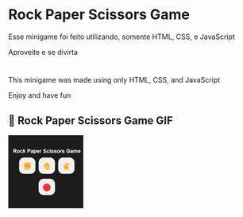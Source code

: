 # Rock Paper Scissors Game

Esse minigame foi feito utilizando, somente HTML, CSS, e JavaScript

Aproveite e se divirta
#
This minigame was made using only HTML, CSS, and JavaScript

Enjoy and have fun

## :camera_flash: Rock Paper Scissors Game GIF
<img src="Animacao.gif" width="30%">